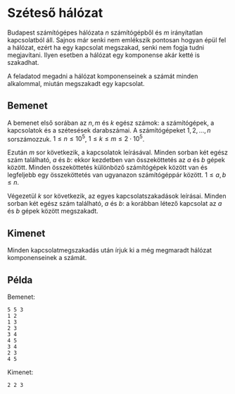# Széteső hálózat

Budapest számítógépes hálózata $n$ számítógépből és $m$ irányítatlan kapcsolatból áll. Sajnos már senki nem emlékszik pontosan hogyan épül fel a hálózat, ezért ha egy kapcsolat megszakad, senki nem fogja tudni megjavítani. Ilyen esetben a hálózat egy komponense akár ketté is szakadhat.

A feladatod megadni a hálózat komponenseinek a számát minden alkalommal, miután megszakadt egy kapcsolat.

## Bemenet

A bemenet első sorában az $n, m$ és $k$ egész számok: a számítógépek, a kapcsolatok és a szétesések darabszámai. A számítógépeket $1,2,\dots,n$ sorszámozzuk. $1 \le n \le 10^5$, $1 \le k \le m \le 2 \cdot 10^5$.

Ezután $m$ sor következik, a kapcsolatok leírásával. Minden sorban két egész szám található, $a$ és $b$: ekkor kezdetben
van összeköttetés az $a$ és $b$ gépek között. Minden összeköttetés különböző számítógépek között van és legfeljebb egy
összeköttetés van ugyanazon számítógéppár között. $1 \le a,b \le n$.

Végezetül $k$ sor következik, az egyes kapcsolatszakadások leírásai. Minden sorban két egész szám található, $a$ és $b$: a korábban létező kapcsolat az $a$ és $b$ gépek között megszakadt.

## Kimenet

Minden kapcsolatmegszakadás után írjuk ki a még megmaradt hálózat komponenseinek a számát.

## Példa

Bemenet:
```
5 5 3
1 2
1 3
2 3
3 4
4 5
3 4
2 3
4 5
```

Kimenet:
```
2 2 3
```
